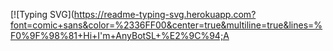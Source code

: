 [![Typing SVG](https://readme-typing-svg.herokuapp.com?font=comic+sans&color=%2336FF00&center=true&multiline=true&lines=%F0%9F%98%81+Hi+I'm+AnyBotSL+%E2%9C%94;A
